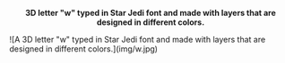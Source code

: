 <p style="text-align: center;"> <strong> 3D letter "w" typed in Star Jedi font and made with layers that are designed in different colors.</strong></p>
![A 3D letter "w" typed in Star Jedi font and made with layers that are designed in different colors.](img/w.jpg)
